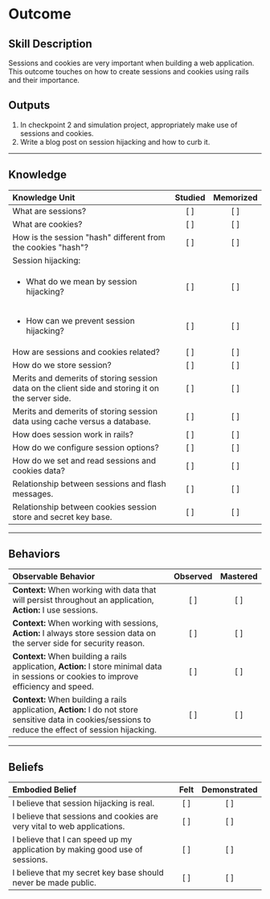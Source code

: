 # Outcome

Skill Description
----------
Sessions and cookies are very important when building a web application. This outcome touches on how to create sessions and cookies using rails and their importance.

Outputs
----------
1. In checkpoint 2 and simulation project, appropriately make use of sessions and cookies.
2. Write a blog post on session hijacking and how to curb it.


----------
## **Knowledge**


| Knowledge Unit   |      Studied      | Memorized |
|:-------------|:------------------:|:--------:|
| What are sessions? | [ ] | [ ]  |
| What are cookies? | [ ] | [ ]  |
| How is the session "hash" different from the cookies "hash"? | [ ] | [ ]  |
| Session hijacking: | | |
| <ul><li> What do we mean by session hijacking? | [ ] | [ ]  |
| <ul><li> How can we prevent session hijacking? | [ ] | [ ]  |
| How are sessions and cookies related? | [ ] | [ ]  |
| How do we store session? | [ ] | [ ]  |
| Merits and demerits of storing session data on the client side and storing it on the server side. | [ ] | [ ]  |
| Merits and demerits of storing session data using cache versus a database. | [ ] | [ ]  |
| How does session work in rails? | [ ] | [ ]  |
| How do we configure session options? | [ ] | [ ]  |
| How do we set and read sessions and cookies data? | [ ] | [ ]  |
| Relationship between sessions and flash messages. | [ ] | [ ]  |
| Relationship between cookies session store and secret key base. | [ ] | [ ]  |


----------


## **Behaviors**


| Observable Behavior   |      Observed      | Mastered |
|:-------------|:------------------:|:--------:|
| **Context:** When working with data that will persist throughout an application, **Action:** I use sessions. | [ ] | [ ]  |
| **Context:** When working with sessions, **Action:** I always store session data on the server side for security reason. | [ ] | [ ]  |
| **Context:** When building a rails application, **Action:** I store minimal data in sessions or cookies to improve efficiency and speed. | [ ] | [ ]  |
| **Context:** When building a rails application, **Action:** I do not store sensitive data in cookies/sessions to reduce the effect of session hijacking. | [ ] | [ ]  |


----------


## **Beliefs**


| Embodied Belief   |      Felt      | Demonstrated |
|:-------------|:------------------:|:--------:|
| I  believe that session hijacking is real. | [ ] | [ ]  |
| I believe that sessions and cookies are very vital to web applications. | [ ] | [ ]  |
| I believe that I can speed up my application by making good use of sessions. | [ ] | [ ]  |
| I believe that my secret key base should never be made public. | [ ] | [ ]  |
